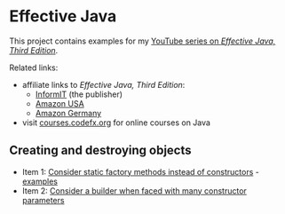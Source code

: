 # Effective Java

This project contains examples for my [YouTube series on _Effective Java, Third Edition_](https://www.youtube.com/playlist?list=PL_-IO8LOLuNqUzvXfRCWRRJBswKEbLhgN).

Related links:

* affiliate links to _Effective Java, Third Edition_:
	* [InformIT](https://click.linksynergy.com/deeplink?id=kGJiVJGY2UU&mid=24808&murl=http%3A%2F%2Fwww.informit.com%2Fstore%2Feffective-java-9780134685991) (the publisher)
	* [Amazon USA](https://amzn.to/2QI0D0S)
	* [Amazon Germany](https://amzn.to/2OvsWOu)
* visit [courses.codefx.org](http://courses.codefx.org) for online courses on Java

## Creating and destroying objects

* Item 1: [Consider static factory methods instead of constructors](https://www.youtube.com/watch?v=WUROOKn2OTk) -
[examples](src/main/java/org/codefx/demo/effective_java/_01_static_factory_methods/Main.java)
* Item 2: [Consider a builder when faced with many constructor parameters](https://www.youtube.com/watch?v=2GMp8VuxZnw)
